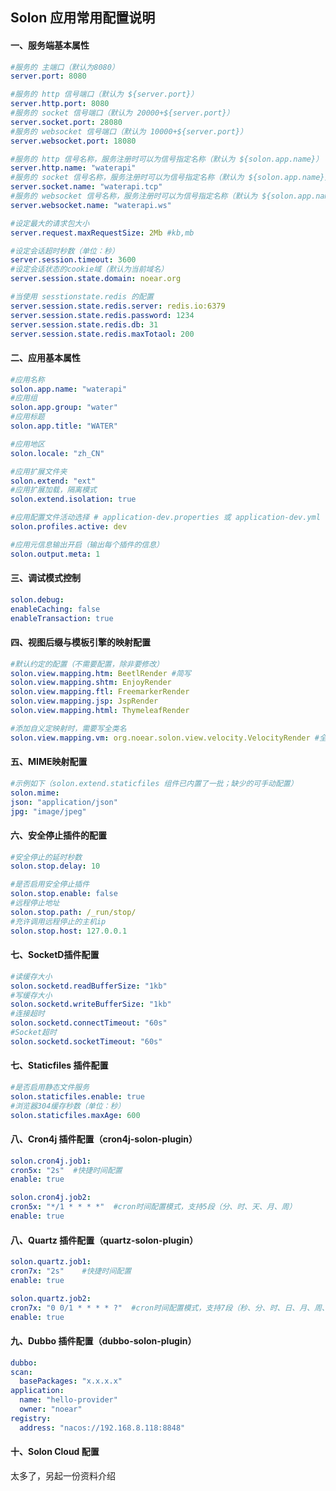 
## Solon 应用常用配置说明

#### 一、服务端基本属性

  ```yaml
#服务的 主端口（默认为8080）
server.port: 8080

#服务的 http 信号端口（默认为 ${server.port}）
server.http.port: 8080
#服务的 socket 信号端口（默认为 20000+${server.port}）
server.socket.port: 28080
#服务的 websocket 信号端口（默认为 10000+${server.port}）
server.websocket.port: 18080

#服务的 http 信号名称，服务注册时可以为信号指定名称（默认为 ${solon.app.name}）
server.http.name: "waterapi"
#服务的 socket 信号名称，服务注册时可以为信号指定名称（默认为 ${solon.app.name}）
server.socket.name: "waterapi.tcp"
#服务的 websocket 信号名称，服务注册时可以为信号指定名称（默认为 ${solon.app.name}）
server.websocket.name: "waterapi.ws"

#设定最大的请求包大小
server.request.maxRequestSize: 2Mb #kb,mb

#设定会话超时秒数（单位：秒）
server.session.timeout: 3600
#设定会话状态的cookie域（默认为当前域名）
server.session.state.domain: noear.org

#当使用 sesstionstate.redis 的配置
server.session.state.redis.server: redis.io:6379
server.session.state.redis.password: 1234
server.session.state.redis.db: 31
server.session.state.redis.maxTotaol: 200


```

  #### 二、应用基本属性

  ```yaml
#应用名称
solon.app.name: "waterapi"
#应用组
solon.app.group: "water"
#应用标题
solon.app.title: "WATER"

#应用地区
solon.locale: "zh_CN"

#应用扩展文件夹
solon.extend: "ext"
#应用扩展加载，隔离模式
solon.extend.isolation: true

#应用配置文件活动选择 # application-dev.properties 或 application-dev.yml
solon.profiles.active: dev

#应用元信息输出开启（输出每个插件的信息）
solon.output.meta: 1
  ```

  #### 三、调试模式控制
  ```yaml
solon.debug:
  enableCaching: false
  enableTransaction: true
  ```

  #### 四、视图后缀与模板引擎的映射配置
  ```yaml
#默认约定的配置（不需要配置，除非要修改）
solon.view.mapping.htm: BeetlRender #简写
solon.view.mapping.shtm: EnjoyRender
solon.view.mapping.ftl: FreemarkerRender
solon.view.mapping.jsp: JspRender
solon.view.mapping.html: ThymeleafRender

#添加自义定映射时，需要写全类名
solon.view.mapping.vm: org.noear.solon.view.velocity.VelocityRender #全名（一般用简写）
  ```

  #### 五、MIME映射配置
  ```yaml
#示例如下（solon.extend.staticfiles 组件已内置了一批；缺少的可手动配置）
solon.mime:
  json: "application/json"
  jpg: "image/jpeg"
  ```

  #### 六、安全停止插件的配置
  ```yaml
#安全停止的延时秒数
solon.stop.delay: 10

#是否启用安全停止插件
solon.stop.enable: false
#远程停止地址
solon.stop.path: /_run/stop/
#充许调用远程停止的主机ip
solon.stop.host: 127.0.0.1
  ```

  #### 七、SocketD插件配置
  ```yaml
#读缓存大小
solon.socketd.readBufferSize: "1kb"
#写缓存大小
solon.socketd.writeBufferSize: "1kb"
#连接超时
solon.socketd.connectTimeout: "60s"
#Socket超时
solon.socketd.socketTimeout: "60s"
  ```

  #### 七、Staticfiles 插件配置
  ```yaml
#是否启用静态文件服务
solon.staticfiles.enable: true
#浏览器304缓存秒数（单位：秒）
solon.staticfiles.maxAge: 600
  ```

  #### 八、Cron4j 插件配置（cron4j-solon-plugin）

  ```yaml
solon.cron4j.job1:
  cron5x: "2s"  #快捷时间配置
  enable: true

solon.cron4j.job2:
  cron5x: "*/1 * * * *"  #cron时间配置模式，支持5段（分、时、天、月、周）
  enable: true
  ```

  #### 八、Quartz 插件配置（quartz-solon-plugin）

  ```yaml
solon.quartz.job1:
  cron7x: "2s"    #快捷时间配置
  enable: true

solon.quartz.job2:
  cron7x: "0 0/1 * * * * ?"  #cron时间配置模式，支持7段（秒、分、时、日、月、周、年）
  enable: true
  ```

  #### 九、Dubbo 插件配置（dubbo-solon-plugin）

  ```yaml
dubbo:
  scan:
    basePackages: "x.x.x.x"
  application:
    name: "hello-provider"
    owner: "noear"
  registry:
    address: "nacos://192.168.8.118:8848"
  ```

  #### 十、Solon Cloud 配置

  太多了，另起一份资料介绍





